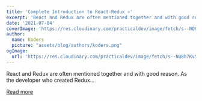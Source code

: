 ```yaml
---
title: 'Complete Introduction to React-Redux ⚛'
excerpt: 'React and Redux are often mentioned together and with good reason. As the developer who created Redux...'
date: '2021-07-04'
coverImage: 'https://res.cloudinary.com/practicaldev/image/fetch/s--NQ8h7KvS--/c_imagga_scale,f_auto,fl_progressive,h_420,q_auto,w_1000/https://dev-to-uploads.s3.amazonaws.com/uploads/articles/kg29yc38e6t863f609i2.png'
author:
  name: Koders
  picture: "assets/blog/authors/koders.png"
ogImage:
  url: 'https://res.cloudinary.com/practicaldev/image/fetch/s--NQ8h7KvS--/c_imagga_scale,f_auto,fl_progressive,h_420,q_auto,w_1000/https://dev-to-uploads.s3.amazonaws.com/uploads/articles/kg29yc38e6t863f609i2.png'
---
```


React and Redux are often mentioned together and with good reason. As the developer who created Redux...

[Read more](https://dev.to/cenacr007_harsh/complete-introduction-to-react-redux-39kl)
